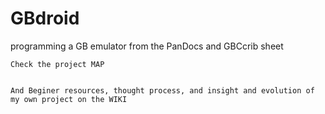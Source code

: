 # GBdroid
programming a GB emulator from the PanDocs and GBCcrib sheet

    Check the project MAP


    And Beginer resources, thought process, and insight and evolution of my own project on the WIKI
